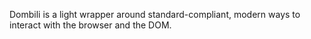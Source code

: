 
Dombili is a light wrapper around standard-compliant, modern ways to interact with the browser and the DOM.
